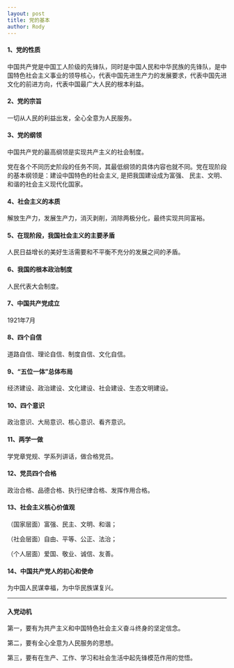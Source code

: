 ```yaml
---
layout: post
title: 党的基本
author: Rody
---
```


#### **1、党的性质**

中国共产党是中国工人阶级的先锋队，同时是中国人民和中华民族的先锋队，是中国特色社会主义事业的领导核心，代表中国先进生产力的发展要求，代表中国先进文化的前进方向，代表中国最广大人民的根本利益。

#### **2、党的宗旨**

一切从人民的利益出发，全心全意为人民服务。

#### **3、党的纲领**

中国共产党的最高纲领是实现共产主义的社会制度。

党在各个不同历史阶段的任务不同，其最低纲领的具体内容也就不同。党在现阶段的基本纲领是：建设中国特色的社会主义, 是把我国建设成为富强、 民主、文明、和谐的社会主义现代化国家。

#### **4、社会主义的本质**

解放生产力，发展生产力，消灭剥削，消除两极分化，最终实现共同富裕。

#### **5、在现阶段，我国社会主义的主要矛盾**

人民日益增长的美好生活需要和不平衡不充分的发展之间的矛盾。

#### **6、我国的根本政治制度**

人民代表大会制度。

#### **7、中国共产党成立**

1921年7月

#### **8、四个自信**

道路自信、理论自信、制度自信、文化自信。

#### **9、“五位一体”总体布局**

经济建设、政治建设、文化建设、社会建设、生态文明建设。

#### **10、四个意识**

政治意识、大局意识、核心意识、看齐意识。

#### **11、两学一做**

学党章党规、学系列讲话，做合格党员。

#### **12、党员四个合格**

政治合格、品德合格、执行纪律合格、发挥作用合格。

#### **13、社会主义核心价值观**

（国家层面）富强、民主、文明、和谐；

（社会层面）自由、平等、公正、法治；

（个人层面）爱国、敬业、诚信、友善。

#### **14、中国共产党人的初心和使命**

为中国人民谋幸福，为中华民族谋复兴。

------

#### **入党动机**

第一，要有为共产主义和中国特色社会主义奋斗终身的坚定信念。

第二，要有全心全意为人民服务的思想。

第三，要有在生产、工作、学习和社会生活中起先锋模范作用的觉悟。

